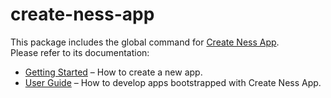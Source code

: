 # create-ness-app

This package includes the global command for [Create Ness App](https://github.com/leroywagner/Ness.js).<br>
Please refer to its documentation:

- [Getting Started](https://nessap.vercel.app/docs/getting-started) – How to create a new app.
- [User Guide](https://nessap.vercel.app/) – How to develop apps bootstrapped with Create Ness App.
